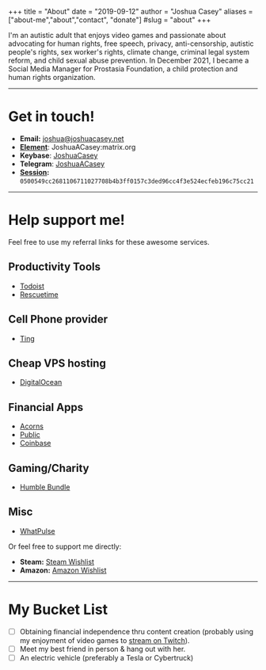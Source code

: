 +++
title = "About"
date = "2019-09-12"
author = "Joshua Casey"
aliases = ["about-me","about","contact", "donate"]
#slug = "about"
+++

I'm an autistic adult that enjoys video games and passionate about advocating for human rights, free speech, privacy, anti-censorship, autistic people's rights, sex worker's rights, climate change, criminal legal system reform, and child sexual abuse prevention. In December 2021, I became a Social Media Manager for Prostasia Foundation, a child protection and human rights organization.

---

# Get in touch!  

- **Email:** joshua@joshuacasey.net  
- **[Element](https://element.io)**: JoshuaACasey:matrix.org  
- **Keybase**: [JoshuaCasey](https://keybase.io/JoshuaCasey)  
- **Telegram**: [JoshuaACasey](https://t.me/JoshuaACasey)  
- **[Session](https://getsession.org):** `0500549cc2681106711027708b4b3ff0157c3ded96cc4f3e524ecfeb196c75cc21`  

---

# Help support me!  

Feel free to use my referral links for these awesome services.  

## Productivity Tools  

- [Todoist](https://todoist.com/r/joshua_mvcbsg)  
- [Rescuetime](https://www.rescuetime.com/ref/2615801)  

## Cell Phone provider  

- [Ting](https://zn5ssqbjq181.ting.com/)  

## Cheap VPS hosting  

- [DigitalOcean](https://m.do.co/c/1148933d9638)  

## Financial Apps  

- [Acorns](https://share.acorns.com/jacnoc)  
- [Public](https://share.public.com/joshuaacasey)  
- [Coinbase](https://www.coinbase.com/join/casey_ts)  

## Gaming/Charity  

- [Humble Bundle](https://www.humblebundle.com/?partner=joshuaacasey&charity=4143986)  

## Misc  

- [WhatPulse](http://whatpulse.org/ref/207367/)


Or feel free to support me directly:  

- **Steam:** [Steam Wishlist](https://store.steampowered.com/wishlist/id/JoshuaACasey)  
- **Amazon:** [Amazon Wishlist](https://www.amazon.com/hz/wishlist/ls/2ETVHTP1HXD4V?ref_=wl_share)  

---

# My Bucket List  

- [ ] Obtaining financial independence thru content creation (probably using my enjoyment of video games to [stream on Twitch](https://twitch.tv/JoshuaACasey)).  
- [ ] Meet my best friend in person & hang out with her.  
- [ ] An electric vehicle (preferably a Tesla or Cybertruck)  